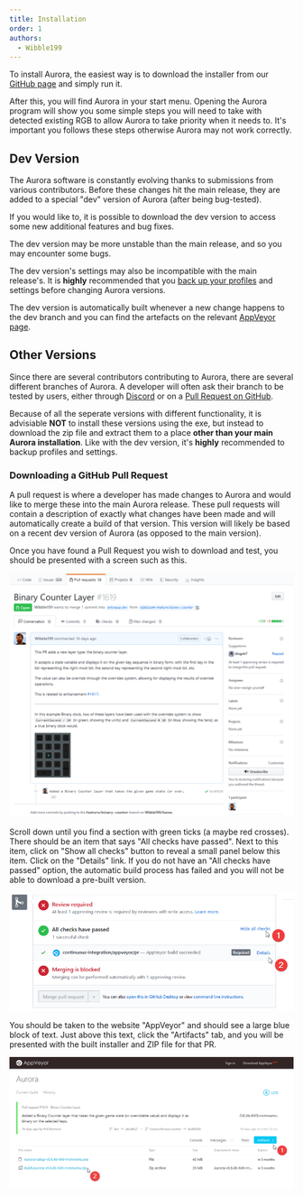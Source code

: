 ```yaml
---
title: Installation
order: 1
authors:
  - Wibble199
---
```


To install Aurora, the easiest way is to download the installer from our [GitHub page](https://github.com/antonpup/Aurora/releases) and simply run it.

After this, you will find Aurora in your start menu. Opening the Aurora program will show you some simple steps you will need to take with detected existing RGB to allow Aurora to take priority when it needs to. It's important you follows these steps otherwise Aurora may not work correctly.

## Dev Version

The Aurora software is constantly evolving thanks to submissions from various contributors. Before these changes hit the main release, they are added to a special "dev" version of Aurora (after being bug-tested).

If you would like to, it is possible to download the dev version to access some new additional features and bug fixes.

<span class="alert warning">The dev version may be more unstable than the main release, and so you may encounter some bugs.</span>

<span class="alert warning">The dev version's settings may also be incompatible with the main release's. It is **highly** recommended that you [back up your profiles](../basic-topics/user-data.html#taking-a-backup) and settings before changing Aurora versions.</span>

The dev version is automatically built whenever a new change happens to the dev branch and you can find the artefacts on the relevant [AppVeyor page](https://ci.appveyor.com/project/antonpup/aurora/branch/dev/artifacts).

## Other Versions

Since there are several contributors contributing to Aurora, there are several different branches of Aurora. A developer will often ask their branch to be tested by users, either through [Discord](https://discord.gg/YAuBmg9) or on a [Pull Request on GitHub](https://github.com/antonpup/Aurora/pulls).

Because of all the seperate versions with different functionality, it is advisiable **NOT** to install these versions using the exe, but instead to download the zip file and extract them to a place **other than your main Aurora installation**. Like with the dev version, it's **highly** recommended to backup profiles and settings.

### Downloading a GitHub Pull Request

A pull request is where a developer has made changes to Aurora and would like to merge these into the main Aurora release. These pull requests will contain a description of exactly what changes have been made and will automatically create a build of that version. This version will likely be based on a recent dev version of Aurora (as opposed to the main version).

Once you have found a Pull Request you wish to download and test, you should be presented with a screen such as this.

![PR GitHub page](/img/docs/gh-pr-1.png)

Scroll down until you find a section with green ticks (a maybe red crosses). There should be an item that says "All checks have passed". Next to this item, click on "Show all checks" button to reveal a small panel below this item. Click on the "Details" link. If you do not have an "All checks have passed" option, the automatic build process has failed and you will not be able to download a pre-built version.

![The panel that will take you to the build artefacts](/img/docs/gh-pr-2.png)

You should be taken to the website "AppVeyor" and should see a large blue block of text. Just above this text, click the "Artifacts" tab, and you will be presented with the built installer and ZIP file for that PR.

![The download link for the artefacts](/img/docs/appveyor-pr-1.png)
